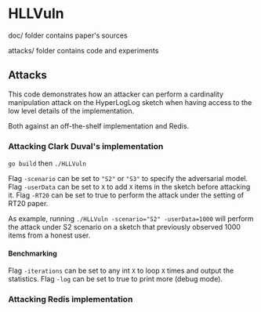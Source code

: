 # HLLVuln

doc/ folder contains paper's sources

attacks/ folder contains code and experiments

## Attacks

This code demonstrates how an attacker can perform a cardinality manipulation attack on the HyperLogLog sketch when having access to the low level details of the implementation.

Both against an off-the-shelf implementation and Redis.

### Attacking Clark Duval's implementation

`go build` then `./HLLVuln`

Flag `-scenario` can be set to `"S2"` or `"S3"` to specify the adversarial model.
Flag `-userData` can be set to `X` to add `X` items in the sketch before attacking it.
Flag `-RT20` can be set to true to perform the attack under the setting of RT20 paper.

As example, running `./HLLVuln -scenario="S2" -userData=1000` will perform the attack under S2 scenario on a sketch that previously observed 1000 items from a honest user.

#### Benchmarking

Flag `-iterations` can be set to any int `X` to loop `X` times and output the statistics.
Flag `-log` can be set to true to print more (debug mode).

### Attacking Redis implementation
